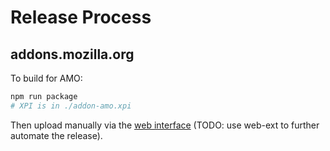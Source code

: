 # Release Process

## addons.mozilla.org

To build for AMO:

```sh
npm run package
# XPI is in ./addon-amo.xpi
```

Then upload manually via the [web interface](https://addons.mozilla.org/en-US/developers/addon/side-view/edit) (TODO: use web-ext to further automate the release).

